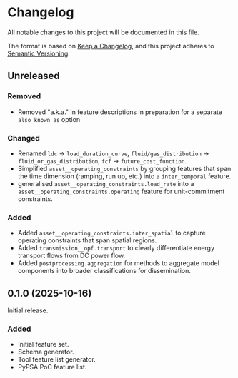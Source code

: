 <!--
SPDX-FileCopyrightText: openmod-features contributors

SPDX-License-Identifier: MIT
-->

<!---
Changelog headings can be any of:

Added: for new features.
Changed: for changes in existing functionality.
Deprecated: for soon-to-be removed features.
Removed: for now removed features.
Fixed: for any bug fixes.
Security: in case of vulnerabilities.

Release headings should be of the form:
## YEAR-MONTH-DAY
-->

# Changelog

All notable changes to this project will be documented in this file.

The format is based on [Keep a Changelog](https://keepachangelog.com/en/1.1.0/),
and this project adheres to [Semantic Versioning](https://semver.org/spec/v2.0.0.html).

## Unreleased

### Removed

- Removed "a.k.a." in feature descriptions in preparation for a separate `also_known_as` option

### Changed

- Renamed `ldc` -> `load_duration_curve`, `fluid/gas_distribution` -> `fluid_or_gas_distribution`, `fcf` -> `future_cost_function`.
- Simplified `asset__operating_constraints` by grouping features that span the time dimension (ramping, run up, etc.) into a `inter_temporal` feature.
- generalised `asset__operating_constraints.load_rate` into a `asset__operating_constraints.operating` feature for unit-commitment constraints.

### Added

- Added `asset__operating_constraints.inter_spatial` to capture operating constraints that span spatial regions.
- Added `transmission__opf.transport` to clearly differentiate energy transport flows from DC power flow.
- Added `postprocessing.aggregation` for methods to aggregate model components into broader classifications for dissemination.

## 0.1.0 (2025-10-16)

Initial release.

### Added

- Initial feature set.
- Schema generator.
- Tool feature list generator.
- PyPSA PoC feature list.
